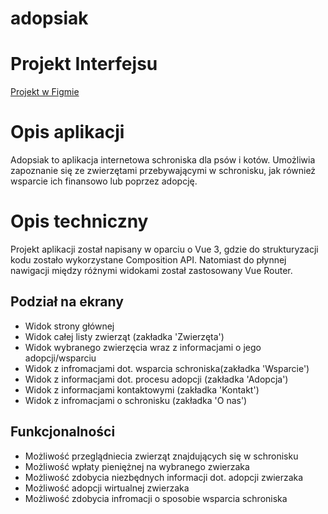# adopsiak

# Projekt Interfejsu
[Projekt w Figmie](https://www.figma.com/file/45PQxAGEIn9Ok8pLJ5MPvV/AdoPsiak?type=design&node-id=0%3A1&mode=design&t=jXe8pD8m5lhMs5xF-1)
# Opis aplikacji
Adopsiak to aplikacja internetowa schroniska dla psów i kotów. Umożliwia zapoznanie się ze zwierzętami przebywającymi w schronisku, jak również wsparcie ich finansowo lub poprzez adopcję.
# Opis techniczny
Projekt aplikacji został napisany w oparciu o Vue 3, gdzie do strukturyzacji kodu zostało wykorzystane Composition API. Natomiast do płynnej nawigacji między różnymi widokami został zastosowany Vue Router.
## Podział na ekrany
- Widok strony głównej
- Widok całej listy zwierząt (zakładka 'Zwierzęta')
- Widok wybranego zwierzęcia wraz z informacjami o jego adopcji/wsparciu
- Widok z infromacjami dot. wsparcia schroniska(zakładka 'Wsparcie')
- Widok z informacjami dot. procesu adopcji (zakładka 'Adopcja')
- Widok z informacjami kontaktowymi (zakładka 'Kontakt')
- Widok z infromacjami o schronisku (zakładka 'O nas')
## Funkcjonalności
- Możliwość przeglądniecia zwierząt znajdujących się w schronisku
- Możliwość wpłaty pieniężnej na wybranego zwierzaka
- Możliwość zdobycia niezbędnych informacji dot. adopcji zwierzaka
- Możliwość adopcji wirtualnej zwierzaka
- Możliwość zdobycia infromacji o sposobie wsparcia schroniska

